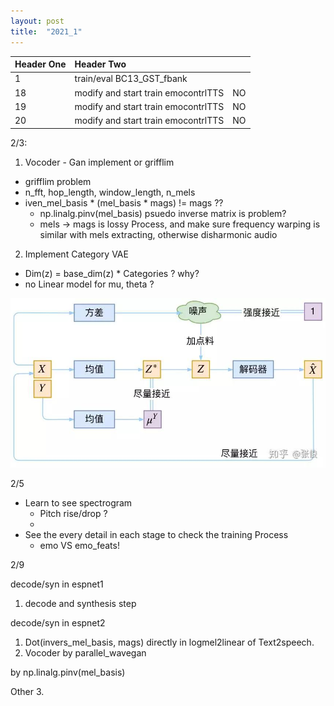 ```yaml
---
layout: post
title:  "2021_1"
---
```



| Header One     | Header Two     | |
| :------------- | :------------- |:------ |
|  1  | train/eval BC13_GST_fbank <br>        |  <br>  |
|  18  | modify and start train emocontrlTTS<br>        |  NO  |
|  19  | modify and start train emocontrlTTS<br>        |  NO  |
|  20  | modify and start train emocontrlTTS<br>        |  NO  |


2/3:
1. Vocoder - Gan implement or grifflim
  - grifflim problem
  - n_fft, hop_length, window_length, n_mels
  - iven_mel_basis * (mel_basis * mags) != mags ??
    - np.linalg.pinv(mel_basis) psuedo inverse matrix is problem?
    - mels -> mags is lossy Process, and make sure frequency warping is similar with mels extracting, otherwise disharmonic audio



2. Implement Category VAE
  - Dim(z) = base_dim(z) * Categories ? why?
  - no Linear model for mu, theta ?

![1](img/cvae_1.jpg)

2/5
- Learn to see spectrogram
  - Pitch rise/drop ?
  -
- See the every detail in each stage to check the training Process
  - emo VS emo_feats!


2/9

decode/syn in espnet1
1. decode and synthesis step

decode/syn in espnet2
1. Dot(invers_mel_basis, mags) directly in logmel2linear of Text2speech.
2. Vocoder by parallel_wavegan

  by np.linalg.pinv(mel_basis)


Other
3.
